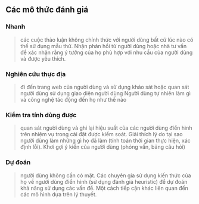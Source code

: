 ## Các mô thức đánh giá
### Nhanh
> các cuộc thảo luận không chính thức với người dùng bất cứ lúc nào có thể sử dụng mẫu thử. Nhận phản hồi từ người dùng hoặc nhà tư vấn để xác nhận rằng ý tưởng của họ phù hợp với nhu cầu của người dùng và được yêu thích.

### Nghiên cứu thực địa
> đi đến trang web của người dùng và sử dụng khảo sát hoặc quan sát người dùng sử dụng giao diện người dùng Người dùng tự nhiên làm gì và công nghệ tác động đến họ như thế nào

### Kiểm tra tính dùng được
>quan sát người dùng và ghi lại hiệu suất của các người dùng điển hình trên nhiệm vụ trong cài đặt được kiểm soát. Giải thích lý do tại sao người dùng làm những gì họ đã làm (tính toán thời gian thực hiện, xác định lỗi). Khơi gợi ý kiến của người dùng (phỏng vấn, bảng câu hỏi)

### Dự đoán
>người dùng không cần có mặt. Các chuyên gia sử dụng kiến thức của họ về người dùng điển hình (sử dụng đánh giá heuristic) để dự đoán khả năng sử dụng các vấn đề. Một cách tiếp cận khác liên quan đến các mô hình dựa trên lý thuyết.

